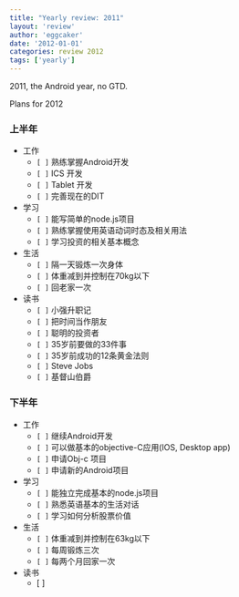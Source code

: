 ```yaml
---
title: "Yearly review: 2011" 
layout: 'review'
author: 'eggcaker'
date: '2012-01-01'
categories: review 2012
tags: ['yearly']
---
```



2011, the Android year, no GTD.

Plans for 2012

### 上半年

  * 工作 
    * `[ ]` 熟练掌握Android开发 
    * `[ ]` ICS 开发 
    * `[ ]` Tablet 开发 
    * `[ ]` 完善现在的DIT 
  * 学习 
    * `[ ]` 能写简单的node.js项目 
    * `[ ]` 熟练掌握使用英语动词时态及相关用法 
    * `[ ]` 学习投资的相关基本概念 
  * 生活 
    * `[ ]` 隔一天锻炼一次身体 
    * `[ ]` 体重减到并控制在70kg以下 
    * `[ ]` 回老家一次 
  * 读书 
    * `[ ]` 小强升职记 
    * `[ ]` 把时间当作朋友 
    * `[ ]` 聪明的投资者 
    * `[ ]` 35岁前要做的33件事 
    * `[ ]` 35岁前成功的12条黄金法则 
    * `[ ]` Steve Jobs 
    * `[ ]` 基督山伯爵 

### 下半年

  * 工作 
    * `[ ]` 继续Android开发 
    * `[ ]` 可以做基本的objective-C应用(IOS, Desktop app) 
    * `[ ]` 申请Obj-c 项目 
    * `[ ]` 申请新的Android项目 
  * 学习 
    * `[ ]` 能独立完成基本的node.js项目 
    * `[ ]` 熟悉英语基本的生活对话 
    * `[ ]` 学习如何分析股票价值 
  * 生活 
    * `[ ]` 体重减到并控制在63kg以下 
    * `[ ]` 每周锻炼三次 
    * `[ ]` 每两个月回家一次 
  * 读书 
    * [ ] 

